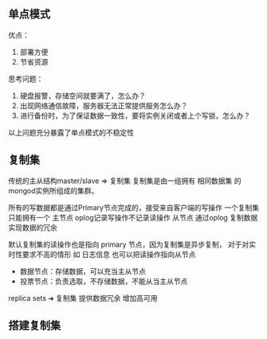 ## 单点模式 
优点：
1. 部署方便
2. 节省资源

思考问题：
1. 硬盘报警，存储空间就要满了，怎么办？
2. 出现网络通信故障，服务器无法正常提供服务怎么办？
3. 进行备份时，为了保证数据一致性，要将实例关闭或者上个写锁，怎么办？

以上问题充分暴露了单点模式的不稳定性

## 复制集
传统的主从结构master/slave => 复制集
复制集是由一组拥有 相同数据集 的 mongod实例所组成的集群。

所有的写数据都是通过Primary节点完成的，接受来自客户端的写操作
一个复制集只能拥有一个 主节点 oplog记录写操作不记录读操作
从节点 通过oplog 复制数据 实现数据的冗余 

默认复制集的读操作也是指向 primary 节点，因为复制集是异步复制，
对于对实时性要求不高的情形 如 日志信息 也可以把读操作指向从节点 

* 数据节点：存储数据，可以充当主从节点
* 投票节点：负责选取，不存储数据，不能从当主从节点

replica sets ➜   复制集 提供数据冗余 增加高可用

## 搭建复制集






